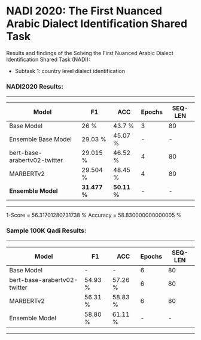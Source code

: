 # NADI 2020: The First Nuanced Arabic Dialect Identification Shared Task

Results and findings of the Solving the First Nuanced Arabic Dialect Identification Shared Task (NADI):
- Subtask 1: country level dialect identification

### NADI2020 Results:
-----------------------
Model | F1 |ACC | Epochs | SEQ-LEN
------ |------|-----|------|----| 
Base Model |26 %|43.7 %| 3 | 80
Ensemble Base Model |29.03 %|45.07 %| - | -
bert-base-arabertv02-twitter | 29.015 %|  46.52 % | 4 | 80
MARBERTv2 | 29.504 %| 48.45 % | 4 | 80
**Ensemble Model**| **31.477 %**| **50.11 %** | - | -
---------------------

1-Score =   56.31701280731738 %
Accuracy =  58.830000000000005 %

### Sample 100K Qadi Results:
-----------------------
Model | F1 |ACC | Epochs | SEQ-LEN
------ |------|-----|------|----| 
Base Model |- |-| 6 | 80
bert-base-arabertv02-twitter | 54.93 %| 57.26 % | 6 | 80
MARBERTv2 | 56.31 %| 58.83 %| 6 | 80
Ensemble Model | 58.80 % |  61.11 % | - | -
---------------------
